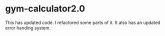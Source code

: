 # gym-calculator2.0
This has updated code. I refactored some parts of it. It also has an updated error handing system. 
